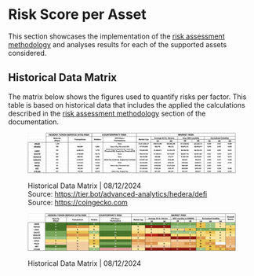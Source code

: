 # Risk Score per Asset

This section showcases the implementation of the [risk assessment methodology](risk-score-methodology.md) and analyses results for each of the supported assets considered.

## Historical Data Matrix

The matrix below shows the figures used to quantify risks per factor. This table is based on historical data that includes the applied the calculations described in the [risk assessment methodology](risk-score-methodology.md) section of the documentation.

<figure><img src="../.gitbook/assets/image.png" alt=""><figcaption><p>Historical Data Matrix |  08/12/2024<br>Source: <a href="https://tier.bot/advanced-analytics/hedera/defi">https://tier.bot/advanced-analytics/hedera/defi </a><br>Source: <a href="https://coingecko.com/">https://coingecko.com</a></p></figcaption></figure>

<figure><img src="../.gitbook/assets/image (5).png" alt=""><figcaption><p>Historical Data Matrix | 08/12/2024</p></figcaption></figure>

